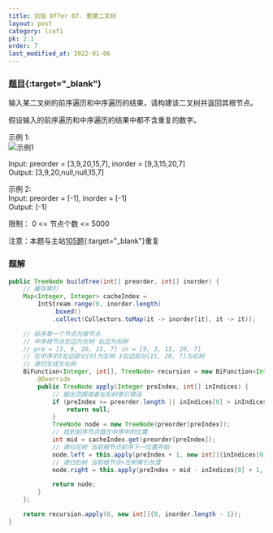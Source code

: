 ```yaml
---
title: 剑指 Offer 07. 重建二叉树
layout: post
category: lcof1
pk: 2.1
order: 7
last_modified_at: 2022-01-06
---
```


### [题目](https://leetcode.cn/problems/zhong-jian-er-cha-shu-lcof/){:target="_blank"}

输入某二叉树的前序遍历和中序遍历的结果，请构建该二叉树并返回其根节点。

假设输入的前序遍历和中序遍历的结果中都不含重复的数字。

示例 1:  
![示例1](https://assets.leetcode.com/uploads/2021/02/19/tree.jpg)

Input: preorder = [3,9,20,15,7], inorder = [9,3,15,20,7]  
Output: [3,9,20,null,null,15,7]  

示例 2:  
Input: preorder = [-1], inorder = [-1]  
Output: [-1]

限制： 0 <= 节点个数 <= 5000

注意：本题与主站[105题](https://leetcode.cn/problems/construct-binary-tree-from-preorder-and-inorder-traversal/){:target="_blank"}重复

### 题解

```java
public TreeNode buildTree(int[] preorder, int[] inorder) {
    // 缓存索引
    Map<Integer, Integer> cacheIndex =
        IntStream.range(0, inorder.length)
            .boxed()
            .collect(Collectors.toMap(it -> inorder[it], it -> it));

    // 前序第一个节点为根节点
    // 中序根节点左边为左树 右边为右树
    // pre = [3, 9, 20, 15, 7] in = [9, 3, 15, 20, 7]
    // 在中序中3左边部分[9]为左树 3右边部分[15, 20, 7]为右树
    // 递归生成左右树
    BiFunction<Integer, int[], TreeNode> recursion = new BiFunction<Integer, int[], TreeNode>() {
        @Override
        public TreeNode apply(Integer preIndex, int[] inIndices) {
            // 超出范围或者左右树索引错误
            if (preIndex >= preorder.length || inIndices[0] > inIndices[1]) {
                return null;
            }
            TreeNode node = new TreeNode(preorder[preIndex]);
            // 找到前序节点值在中序中的位置
            int mid = cacheIndex.get(preorder[preIndex]);
            // 递归左树 当前根节点前序下一位置开始
            node.left = this.apply(preIndex + 1, new int[]{inIndices[0], mid - 1});
            // 递归右树 当前根节点+左树索引长度
            node.right = this.apply(preIndex + mid - inIndices[0] + 1, new int[]{mid + 1, inIndices[1]});

            return node;
        }
    };

    return recursion.apply(0, new int[]{0, inorder.length - 1});
}
```